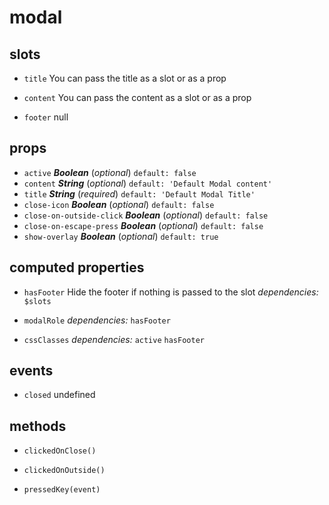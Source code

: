 # modal 


## slots 
- `title` You can pass the title as a slot or as a prop 

- `content` You can pass the content as a slot or as a prop 

- `footer` null 

## props 
- `active` ***Boolean*** (*optional*) `default: false` 
- `content` ***String*** (*optional*) `default: 'Default Modal content'` 
- `title` ***String*** (*required*) `default: 'Default Modal Title'` 
- `close-icon` ***Boolean*** (*optional*) `default: false` 
- `close-on-outside-click` ***Boolean*** (*optional*) `default: false` 
- `close-on-escape-press` ***Boolean*** (*optional*) `default: false` 
- `show-overlay` ***Boolean*** (*optional*) `default: true` 

## computed properties 
- `hasFooter` Hide the footer if nothing is passed to the slot 
 *dependencies:* `$slots` 

- `modalRole` 
 *dependencies:* `hasFooter` 

- `cssClasses` 
 *dependencies:* `active` `hasFooter` 

## events 
- `closed` undefined 

## methods 
- `clickedOnClose()` 

- `clickedOnOutside()` 

- `pressedKey(event)` 


